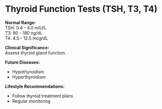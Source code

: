 # Thyroid Function Tests (TSH, T3, T4)

**Normal Range:**  
TSH: 0.4 - 4.0 mIU/L  
T3: 80 - 180 ng/dL  
T4: 4.5 - 12.5 mcg/dL

**Clinical Significance:**  
Assess thyroid gland function.

**Future Diseases:**  
- Hypothyroidism  
- Hyperthyroidism

**Lifestyle Recommendations:**  
- Follow thyroid treatment plans  
- Regular monitoring
